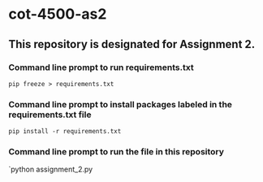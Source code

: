 # cot-4500-as2

## This repository is designated for Assignment 2.

### Command line prompt to run requirements.txt
`pip freeze > requirements.txt`

### Command line prompt to install packages labeled in the requirements.txt file
`pip install -r requirements.txt`

### Command line prompt to run the file in this repository
`python assignment_2.py
